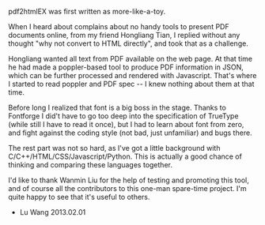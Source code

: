 pdf2htmlEX was first written as more-like-a-toy. 

When I heard about complains about no handy tools to present PDF documents online, from my friend Hongliang Tian, I replied without any thought "why not convert to HTML directly", and took that as a challenge. 

Hongliang wanted all text from PDF available on the web page. At that time he had made a poppler-based tool to produce PDF information in JSON, which can be further processed and rendered with Javascript. That's where I started to read poppler and PDF spec -- I knew nothing about them at that time.

Before long I realized that font is a big boss in the stage. Thanks to Fontforge I did't have to go too deep into the specification of TrueType (while still I have to read it once), but I had to learn about font from zero, and fight against the coding style (not bad, just unfamiliar) and bugs there.

The rest part was not so hard, as I've got a little background with C/C++/HTML/CSS/Javascript/Python. This is actually a good chance of thinking and comparing these languages together.

I'd like to thank Wanmin Liu for the help of testing and promoting this tool, and of course all the 
contributors to this one-man spare-time project. I'm quite happy to see that it's useful to others.


- Lu Wang
2013.02.01